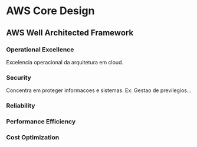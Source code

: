 # AWS Core Design

## AWS Well Architected Framework

### Operational Excellence

Excelencia operacional da arquitetura em cloud.

### Security

Concentra em proteger informacoes e sistemas. Ex: Gestao de previlegios...

### Reliability


### Performance Efficiency

### Cost Optimization



